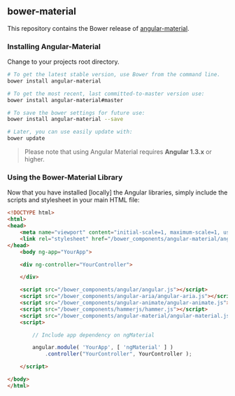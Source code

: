 ## bower-material

This repository contains the Bower release of [angular-material](https://github.com/angular/material).

### Installing Angular-Material

Change to your projects root directory.

```bash
# To get the latest stable version, use Bower from the command line.
bower install angular-material

# To get the most recent, last committed-to-master version use:
bower install angular-material#master 

# To save the bower settings for future use:
bower install angular-material --save

# Later, you can use easily update with:
bower update
```

> Please note that using Angular Material requires **Angular 1.3.x** or higher.


### Using the Bower-Material Library

Now that you have installed [locally] the Angular libraries, simply include the scripts and stylesheet in your main HTML file:

```html
<!DOCTYPE html>
<html>
<head>
    <meta name="viewport" content="initial-scale=1, maximum-scale=1, user-scalable=no" />
    <link rel="stylesheet" href="/bower_components/angular-material/angular-material.css">
</head>
	<body ng-app="YourApp">

	<div ng-controller="YourController">

	</div>

	<script src="/bower_components/angular/angular.js"></script>
	<script src="/bower_components/angular-aria/angular-aria.js"></script>
	<script src="/bower_components/angular-animate/angular-animate.js"></script>
	<script src="/bower_components/hammerjs/hammer.js"></script>
	<script src="/bower_components/angular-material/angular-material.js"></script>
	<script>

		// Include app dependency on ngMaterial

		angular.module( 'YourApp', [ 'ngMaterial' ] )
			.controller("YourController", YourController );

	</script>

</body>
</html>
```
